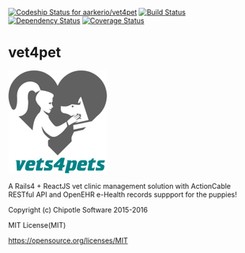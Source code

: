 [![Codeship Status for aarkerio/vet4pet](https://codeship.com/projects/2343ffb0-c397-0133-c78e-22705af7f640/status?branch=master)](https://codeship.com/projects/138122)
[![Build Status](https://travis-ci.org/shakacode/react-webpack-rails-tutorial.svg?branch=code_coverage-linting)](https://travis-ci.org/shakacode/react-webpack-rails-tutorial)
[![Dependency Status](https://gemnasium.com/shakacode/react-webpack-rails-tutorial.svg)](https://gemnasium.com/aarkerio/vet4pet)
[![Coverage Status](https://coveralls.io/repos/shakacode/react-webpack-rails-tutorial/badge.svg?branch=master&service=github)](https://coveralls.io/github/shakacode/react-webpack-rails-tutorial?branch=master)

# vet4pet

![vet4pet](https://raw.githubusercontent.com/aarkerio/vet4pet/master/app/assets/images/vet4pet_logo.png)

A Rails4 + ReactJS vet clinic management solution with ActionCable RESTful API and OpenEHR e-Health records suppport for the puppies!

Copyright (c) Chipotle Software 2015-2016

MIT License(MIT)

https://opensource.org/licenses/MIT

